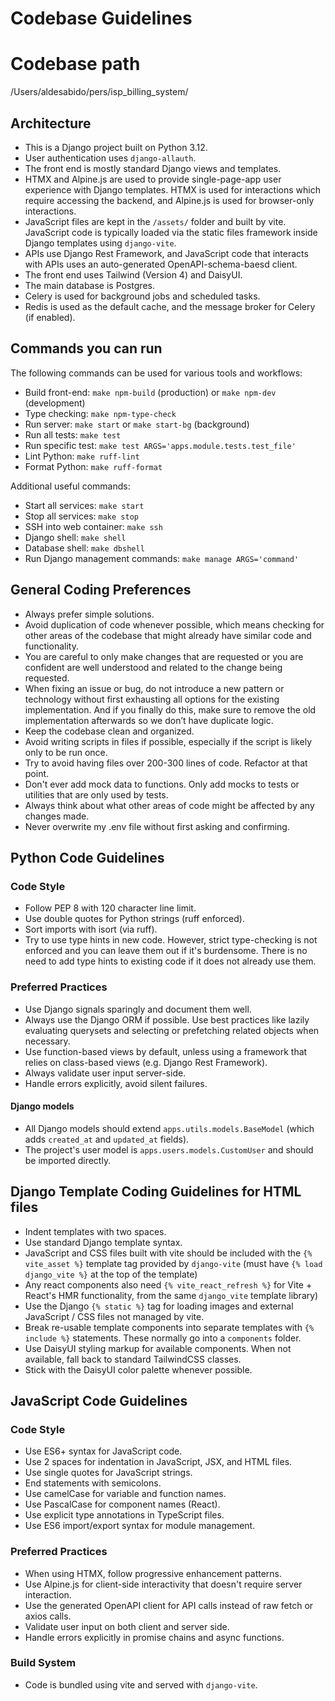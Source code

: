 # Codebase Guidelines

# Codebase path
/Users/aldesabido/pers/isp_billing_system/

## Architecture

- This is a Django project built on Python 3.12.
- User authentication uses `django-allauth`.
- The front end is mostly standard Django views and templates.
- HTMX and Alpine.js are used to provide single-page-app user experience with Django templates.
  HTMX is used for interactions which require accessing the backend, and Alpine.js is used for
  browser-only interactions.
- JavaScript files are kept in the `/assets/` folder and built by vite.
  JavaScript code is typically loaded via the static files framework inside Django templates using `django-vite`.
- APIs use Django Rest Framework, and JavaScript code that interacts with APIs uses an
  auto-generated OpenAPI-schema-baesd client.
- The front end uses Tailwind (Version 4) and DaisyUI.
- The main database is Postgres.
- Celery is used for background jobs and scheduled tasks.
- Redis is used as the default cache, and the message broker for Celery (if enabled).

## Commands you can run

The following commands can be used for various tools and workflows:
- Build front-end: `make npm-build` (production) or `make npm-dev` (development)
- Type checking: `make npm-type-check`
- Run server: `make start` or `make start-bg` (background)
- Run all tests: `make test`
- Run specific test: `make test ARGS='apps.module.tests.test_file'`
- Lint Python: `make ruff-lint`
- Format Python: `make ruff-format`

Additional useful commands:
- Start all services: `make start`
- Stop all services: `make stop`
- SSH into web container: `make ssh`
- Django shell: `make shell`
- Database shell: `make dbshell`
- Run Django management commands: `make manage ARGS='command'`

## General Coding Preferences

- Always prefer simple solutions.
- Avoid duplication of code whenever possible, which means checking for other areas of the codebase that might already have similar code and functionality.
- You are careful to only make changes that are requested or you are confident are well understood and related to the change being requested.
- When fixing an issue or bug, do not introduce a new pattern or technology without first exhausting all options for the existing implementation. And if you finally do this, make sure to remove the old implementation afterwards so we don’t have duplicate logic.
- Keep the codebase clean and organized.
- Avoid writing scripts in files if possible, especially if the script is likely only to be run once.
- Try to avoid having files over 200-300 lines of code. Refactor at that point.
- Don't ever add mock data to functions. Only add mocks to tests or utilities that are only used by tests.
- Always think about what other areas of code might be affected by any changes made.
- Never overwrite my .env file without first asking and confirming.

## Python Code Guidelines

### Code Style

- Follow PEP 8 with 120 character line limit.
- Use double quotes for Python strings (ruff enforced).
- Sort imports with isort (via ruff).
- Try to use type hints in new code. However, strict type-checking is not enforced and you can leave them out if it's burdensome.
  There is no need to add type hints to existing code if it does not already use them.

### Preferred Practices

- Use Django signals sparingly and document them well.
- Always use the Django ORM if possible. Use best practices like lazily evaluating querysets
  and selecting or prefetching related objects when necessary.
- Use function-based views by default, unless using a framework that relies on class-based views (e.g. Django Rest Framework).
- Always validate user input server-side.
- Handle errors explicitly, avoid silent failures.

#### Django models

- All Django models should extend `apps.utils.models.BaseModel` (which adds `created_at` and `updated_at` fields).
- The project's user model is `apps.users.models.CustomUser` and should be imported directly.

## Django Template Coding Guidelines for HTML files

- Indent templates with two spaces.
- Use standard Django template syntax.
- JavaScript and CSS files built with vite should be included with the `{% vite_asset %}` template tag provided by `django-vite` (must have `{% load django_vite %}` at the top of the template)
- Any react components also need `{% vite_react_refresh %}` for Vite + React's HMR functionality, from the same `django_vite` template library)
- Use the Django `{% static %}` tag for loading images and external JavaScript / CSS files not managed by vite.
- Break re-usable template components into separate templates with `{% include %}` statements.
  These normally go into a `components` folder.
- Use DaisyUI styling markup for available components. When not available, fall back to standard TailwindCSS classes.
- Stick with the DaisyUI color palette whenever possible.

## JavaScript Code Guidelines

### Code Style

- Use ES6+ syntax for JavaScript code.
- Use 2 spaces for indentation in JavaScript, JSX, and HTML files.
- Use single quotes for JavaScript strings.
- End statements with semicolons.
- Use camelCase for variable and function names.
- Use PascalCase for component names (React).
- Use explicit type annotations in TypeScript files.
- Use ES6 import/export syntax for module management.

### Preferred Practices
- When using HTMX, follow progressive enhancement patterns.
- Use Alpine.js for client-side interactivity that doesn't require server interaction.
- Use the generated OpenAPI client for API calls instead of raw fetch or axios calls.
- Validate user input on both client and server side.
- Handle errors explicitly in promise chains and async functions.

### Build System

- Code is bundled using vite and served with `django-vite`.
